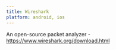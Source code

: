 ```yaml
---
title: Wireshark
platform: android, ios
---
```


An open-source packet analyzer - <https://www.wireshark.org/download.html>
